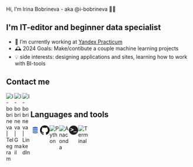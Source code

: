 Hi, I’m Irina Bobrineva - aka @i-bobrineva 🙋‍♀️

## I'm IT-editor and beginner data specialist
- 🦾 I’m currently working at [Yandex Practicum](https://practicum.yandex.ru/)
- 🕰️ 2024 Goals: Make/contibute a couple machine learning projects
- 💡 side interests: designing applications and sites, learning how to work with BI-tools 

## Contact me

[<img align="left" alt="i-bobrineva | Telegram" width="22px" src="https://cdn.jsdelivr.net/npm/simple-icons@v3/icons/telegram.svg" />](https://t.me/ibobrineva)
[<img align="left" alt="i-bobrineva | Gmail" width="22px" src="https://cdn.jsdelivr.net/npm/simple-icons@v3/icons/gmail.svg" />](mailto:irabobr1@gmail.com)
[<img align="left" alt="i-bobrineva | LinkedIn" width="22px" src="https://cdn.jsdelivr.net/npm/simple-icons@3.13.0/icons/linkedin.svg" />](https://www.linkedin.com/in/irina-bobrineva-389210316/)

<br />

## Languages and tools

<img align="left" alt="SQL" width="26px" src="https://raw.githubusercontent.com/github/explore/80688e429a7d4ef2fca1e82350fe8e3517d3494d/topics/sql/sql.png" />
<img align="left" alt="GitHub" width="26px" src="https://raw.githubusercontent.com/github/explore/78df643247d429f6cc873026c0622819ad797942/topics/github/github.png" />
<img align="left" alt="Python" width="26px" src="https://cdn.jsdelivr.net/npm/simple-icons@3.13.0/icons/python.svg" />
<img align="left" alt="Anaconda" width="26px" src="https://cdn.jsdelivr.net/npm/simple-icons@3.13.0/icons/anaconda.svg" />
<img align="left" alt="Terminal" width="26px" src="https://raw.githubusercontent.com/github/explore/80688e429a7d4ef2fca1e82350fe8e3517d3494d/topics/terminal/terminal.png" />
<img align="left" alt="Terminal" width="26px" src="https://cdn.jsdelivr.net/npm/simple-icons@3.13.0/icons/jetbrains.svg" />


<br />
